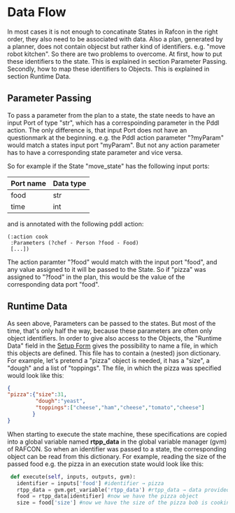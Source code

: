 # Data Flow

In most cases it is not enough to concatinate States in Rafcon in the right order, they also need to be associated with data. Also a plan, generated by a planner, does not contain objecst but rather kind of identifiers. e.g. "move robot kitchen". So there are two problems to overcome. At first, how to put these identifiers to the state. This is explained in section Parameter Passing. Secondly, how to map these identifiers to Objects. This is explained in section Runtime Data.  


## Parameter Passing

To pass a parameter from the plan to a state, the state needs to have an input Port of type "str", which has a correspoinding parameter in the Pddl action. The only difference is, that input Port does not have an questionmark at the beginning. e.g. the Pddl action parameter "?myParam" would match a states input port "myParam". But not any action parameter has to have a corresponding state parameter and vice versa.  

So for example if the State "move_state" has the following input ports:

|Port name|Data type|
|---|---|
|food|str|
|time|int|

and is annotated with the following pddl action: 

```PDDL
(:action cook 
 :Parameters (?chef - Person ?food - Food)
 [...])
```
The action paramter "?food" would match with the input port "food", and any value assigned to it will be passed to the State. So if "pizza" was assigned to "?food" in the plan, this would be the value of the corresponding data port "food". 


## Runtime Data

As seen above, Parameters can be passed to the states. But most of the time, that's only half the way, because these parameters are often only object identifiers. In order to give also access to the Objects, the "Runtime Data" field in the [Setup Form](/PlanningSetupForm.md) gives the possibility to name a file, in which this objects are defined. This file has to contain a (nested) json dictionary. For example, let's pretend a "pizza" object is needed, it has a "size", a "dough" and a list of "toppings". The file, in which the pizza was specified would look like thisː 

```json
{
"pizza":{"size":31,
         "dough":"yeast",
         "toppings":["cheese","ham","cheese","tomato","cheese"]
        }
}
```

When starting to execute the state machine, these specifications are copied into a global variable named **rtpp_data** in the global variable manager (gvm) of RAFCON. So when an identifier was passed to a state, the corresponding object can be read from this dictionary. For example, reading the size of the passed food e.g. the pizza in an execution state would look like this: 

```python
 def execute(self, inputs, outputs, gvm):
   identifier = inputs['food'] #identifier → pizza
   rtpp_data = gvm.get_variable('rtpp_data') #rtpp_data → data provided in runtime data file
   food = rtpp_data[identifier] #now we have the pizza object
   size = food['size'] #now we have the size of the pizza bob is cooking
```


